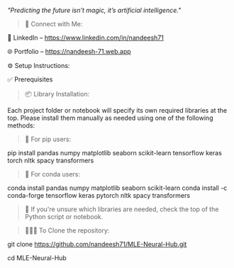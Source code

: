  *"Predicting the future isn’t magic, it’s artificial intelligence."*


> 🔗 Connect with Me:

🤝 LinkedIn – https://www.linkedin.com/in/nandeesh71

🌐 Portfolio – https://nandeesh-71.web.app


⚙️ Setup Instructions:

✅ Prerequisites

> 📦 Library Installation:

Each project folder or notebook will specify its own required libraries at the top.
Please install them manually as needed using one of the following methods:

> 📌 For pip users:

pip install pandas numpy matplotlib seaborn scikit-learn tensorflow keras torch nltk spacy transformers

> 📌 For conda users:

conda install pandas numpy matplotlib seaborn scikit-learn
conda install -c conda-forge tensorflow keras pytorch nltk spacy transformers

> 📍 If you're unsure which libraries are needed, check the top of the Python script or notebook.

> 🧑🏻‍💻 To Clone the repository:

git clone https://github.com/nandeesh71/MLE-Neural-Hub.git

cd MLE-Neural-Hub
